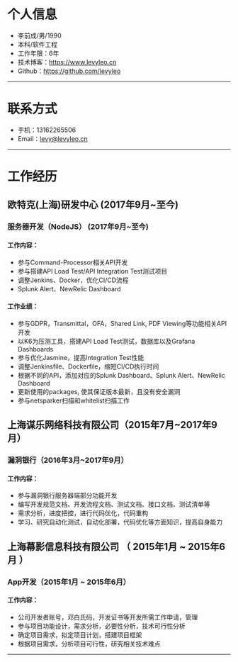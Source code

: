 # 个人信息

 - 李前成/男/1990 
 - 本科/软件工程
 - 工作年限：6年
 - 技术博客：https://www.levyleo.cn
 - Github：https://github.com/levyleo 

---

# 联系方式

- 手机：13162265506 
- Email：levy@levyleo.cn 

---

# 工作经历

## 欧特克(上海)研发中心 (2017年9月~至今)

### 服务器开发（NodeJS） (2017年9月~至今)

#### 工作内容：

 - 参与Command-Processor相关API开发
 - 参与搭建API Load Test/API Integration Test测试项目
 - 调整Jenkins、Docker，优化CI/CD流程
 - Splunk Alert、NewRelic Dashboard

#### 工作业绩：
 
 - 参与GDPR，Transmittal，OFA，Shared Link, PDF Viewing等功能相关API开发
 - 以K6为压测工具，搭建API Load Test测试，数据库以及Grafana Dashboards
 - 参与优化Jasmine，提高Integration Test性能
 - 调整Jenkinsfile、Dockerfile，缩短CI/CD执行时间
 - 根据不同的API，添加对应的Splunk Dashboard、Splunk Alert、NewRelic Dashboard
 - 更新使用的packages, 使其保证版本最新，且没有安全漏洞
 - 参与netsparker扫描和whitelist扫描工作

## 上海谋乐网络科技有限公司（2015年7月~2017年9月）

### 漏洞银行（2016年3月~2017年9月）

#### 工作内容：

 - 参与漏洞银行服务器端部分功能开发
 - 编写开发规范文档、开发流程文档、测试文档、接口文档、测试清单等
 - 需求分析，进度把控，进行代码优化，代码重构
 - 学习、研究自动化测试，自动化部署，代码优化等方面知识，提高自身能力

## 上海幕影信息科技有限公司 （ 2015年1月 ~ 2015年6月 ）

### App开发（2015年1月 ~ 2015年6月）
#### 工作内容：

 - 公司开发者账号，邓白氏码，开发证书等开发所需工作申请，管理
 - 参与项目功能设计，需求分析，必要性分析，技术可行性分析
 - 确定项目需求，拟定项目计划，搭建项目框架
 - 根据项目需求，分析项目可行性，研究相关技术难点
 
---